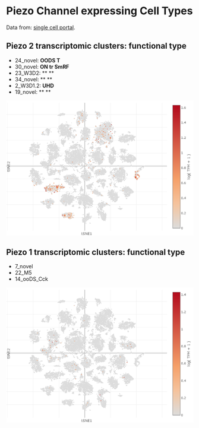 # Piezo Channel expressing Cell Types
Data from: [single cell portal](https://singlecell.broadinstitute.org/single_cell/study/SCP509/mouse-retinal-ganglion-cell-adult-atlas-and-optic-nerve-crush-time-series/?genes=Piezo2&cluster=Atlas%20RGCs&spatialGroups=--&annotation=Cluster--group--cluster&subsample=all&tab=scatter#study-visualize).

## Piezo 2 transcriptomic clusters: functional type
- 24_novel: **OODS T**
- 30_novel: **ON tr SmRF**
- 23_W3D2: ** **
- 34_novel: ** **
- 2_W3D1.2: **UHD**
- 19_novel: ** **

<img src="images/piezo2.png" alt="Image Alt Text">

## Piezo 1 transcriptomic clusters: functional type

- 7_novel
- 22_M5
- 14_ooDS_Cck
<img src="images/piezo1.png" alt="Image Alt Text">
